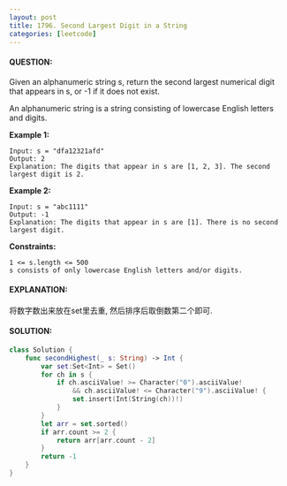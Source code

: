 ```yaml
---
layout: post
title: 1796. Second Largest Digit in a String
categories: [leetcode]
---
```

#### QUESTION:
Given an alphanumeric string s, return the second largest numerical digit that appears in s, or -1 if it does not exist.

An alphanumeric string is a string consisting of lowercase English letters and digits.

 

__Example 1:__
```
Input: s = "dfa12321afd"
Output: 2
Explanation: The digits that appear in s are [1, 2, 3]. The second largest digit is 2.
```
__Example 2:__
```
Input: s = "abc1111"
Output: -1
Explanation: The digits that appear in s are [1]. There is no second largest digit. 
```
 

__Constraints:__
```
1 <= s.length <= 500
s consists of only lowercase English letters and/or digits.
```
#### EXPLANATION:

将数字数出来放在set里去重, 然后排序后取倒数第二个即可.

#### SOLUTION:
```swift
class Solution {
    func secondHighest(_ s: String) -> Int {
        var set:Set<Int> = Set()
        for ch in s {
            if ch.asciiValue! >= Character("0").asciiValue!
                && ch.asciiValue! <= Character("9").asciiValue! {
                set.insert(Int(String(ch))!)
            }
        }
        let arr = set.sorted()
        if arr.count >= 2 {
            return arr[arr.count - 2]
        }
        return -1
    }
}
```
